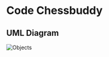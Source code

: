 # Code Chessbuddy

## UML Diagram

![Objects](http://www.plantuml.com/plantuml/proxy?cache=no&src=https://raw.githubusercontent.com/pdigre/chessbuddy/master/doc/objects.iuml)



